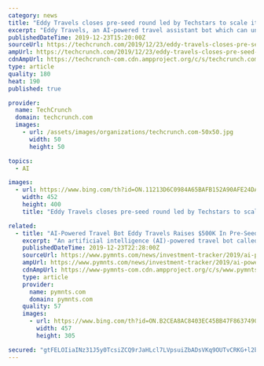 ```yaml
---
category: news
title: "Eddy Travels closes pre-seed round led by Techstars to scale its AI travel assistant"
excerpt: "Eddy Travels, an AI-powered travel assistant bot which can understand text and voice messages, has closed a pre-seed round of around $500,000 led by Techstars Toronto, Practica Capital and Open Circle Capital VC funds from Lithuania, with angel investors from the US, Canada, UK. Launched a year ago in November 2018, Eddy Travels claims to have ..."
publishedDateTime: 2019-12-23T15:20:00Z
sourceUrl: https://techcrunch.com/2019/12/23/eddy-travels-closes-pre-seed-round-led-by-techstars-to-scale-its-ai-travel-assistant/
ampUrl: https://techcrunch.com/2019/12/23/eddy-travels-closes-pre-seed-round-led-by-techstars-to-scale-its-ai-travel-assistant/amp/
cdnAmpUrl: https://techcrunch-com.cdn.ampproject.org/c/s/techcrunch.com/2019/12/23/eddy-travels-closes-pre-seed-round-led-by-techstars-to-scale-its-ai-travel-assistant/amp/
type: article
quality: 180
heat: 190
published: true

provider:
  name: TechCrunch
  domain: techcrunch.com
  images:
    - url: /assets/images/organizations/techcrunch.com-50x50.jpg
      width: 50
      height: 50

topics:
  - AI

images:
  - url: https://www.bing.com/th?id=ON.11213D6C0984A65BAFB152A90AFE24DA
    width: 452
    height: 400
    title: "Eddy Travels closes pre-seed round led by Techstars to scale its AI travel assistant"

related:
  - title: "AI-Powered Travel Bot Eddy Travels Raises $500K In Pre-Seed Funding"
    excerpt: "An artificial intelligence (AI)-powered travel bot called Eddy Travels has raised about $500,000 in a pre-Seed funding round, according to reports. The funding round was led by Techstars Toronto, Open Circle Capital from Lithuania, Practica Capital, and angel investors from North America and Europe. Eddy Travels was launched in 2018 ..."
    publishedDateTime: 2019-12-23T22:28:00Z
    sourceUrl: https://www.pymnts.com/news/investment-tracker/2019/ai-powered-travel-bot-eddy-travels-raises-500k-in-pre-seed-funding/
    ampUrl: https://www.pymnts.com/news/investment-tracker/2019/ai-powered-travel-bot-eddy-travels-raises-500k-in-pre-seed-funding/amp/
    cdnAmpUrl: https://www-pymnts-com.cdn.ampproject.org/c/s/www.pymnts.com/news/investment-tracker/2019/ai-powered-travel-bot-eddy-travels-raises-500k-in-pre-seed-funding/amp/
    type: article
    provider:
      name: pymnts.com
      domain: pymnts.com
    quality: 57
    images:
      - url: https://www.bing.com/th?id=ON.B2CEA8AC8403EC45BB47F863749042FD
        width: 457
        height: 305

secured: "gtFELOIiaINz31J5y0TcsiZCQ9rJaHLcl7LVpsuiZbADsVKq9OUTvCRKG+l2bdePSAxICRj2FlIAs2c260+L7O3kM1IAPb4XAMmuOJIEi/uaTAGTM2WfMZTJE0DBCtRqzZ4jY5NlnLsEknlvE+ibVy8bdWcpivbss/x+/mfXTmmdQOz03l5X6H8bGG/T0EIsnPVoaQfE/Zi6IgeUcwwuj8+aqNskGzBTApeessHCUDunxKPqUGGvj6ZflLFWPnTDCBGjICLjCPkhB3oJgnEzJYojnFOKMZSnvcv1ew5uyKA=;ioKWwhmmjHiaAW/ReoFT/A=="
---
```



